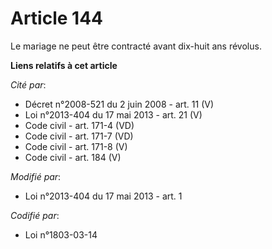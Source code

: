 # Article 144

Le mariage ne peut être contracté avant dix-huit ans révolus.

**Liens relatifs à cet article**

_Cité par_:

  - Décret n°2008-521 du 2 juin 2008 - art. 11 (V)
  - Loi n°2013-404 du 17 mai 2013 - art. 21 (V)
  - Code civil - art. 171-4 (VD)
  - Code civil - art. 171-7 (VD)
  - Code civil - art. 171-8 (V)
  - Code civil - art. 184 (V)

_Modifié par_:

  - Loi n°2013-404 du 17 mai 2013 - art. 1

_Codifié par_:

  - Loi n°1803-03-14
